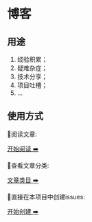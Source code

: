 # 博客

## 用途

1. 经验积累；
2. 疑难杂症；
3. 技术分享；
4. 项目吐槽；
5. ...

## 使用方式

🧶阅读文章:

[开始阅读 ➡️](https://github.com/front-end-pigs/blog/issues)

🧶查看文章分类:

[文章类目 ➡️](https://github.com/front-end-pigs/blog/labels)

🧶直接在本项目中创建issues:

[开始创建 ➡️](https://github.com/front-end-pigs/blog/issues)

